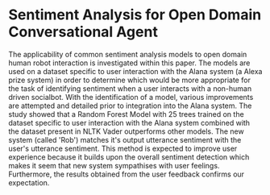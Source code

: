 # Sentiment Analysis for Open Domain Conversational Agent

The applicability of common sentiment analysis models to open domain human robot interaction is investigated within this paper. The models are used on a dataset specific to user interaction with the Alana system (a Alexa prize system) in order to determine which would be more appropriate for the task of identifying sentiment when a user interacts with a non-human driven socialbot. With the identification of a model, various improvements are attempted and detailed prior to integration into the Alana system. The study showed that a Random Forest Model with 25 trees trained on the dataset specific to user interaction with the Alana system combined with the dataset present in NLTK Vader outperforms other models. The new system (called 'Rob') matches it's output utterance sentiment with the user's utterance sentiment. This method is expected to improve user experience because it builds upon the overall sentiment detection which makes it seem that new system sympathises with user feelings. Furthermore, the results obtained from the user feedback confirms our expectation.
